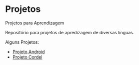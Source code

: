 # Projetos
 Projetos para Aprendizagem

Repositório para projetos de apredizagem de diversas línguas.

Alguns Projetos:
<ul>
    <li><a href="https://mmouralmelo.github.io/projeto-curiosidade-android/" target="_blank">Projeto Android</a></li>
    <li><a href="https://mmouralmelo.github.io/projeto-cordel/" target="_blank">Projeto Cordel</a></li>
</ul>